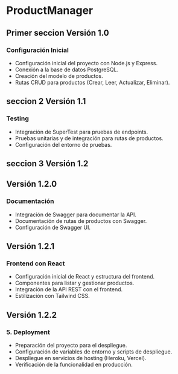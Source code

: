 ﻿# ProductManager

## Primer seccion Versión 1.0 

### Configuración Inicial
- Configuración inicial del proyecto con Node.js y Express.
- Conexión a la base de datos PostgreSQL.
- Creación del modelo de productos.
- Rutas CRUD para productos (Crear, Leer, Actualizar, Eliminar).

## seccion 2 Versión 1.1
### Testing
- Integración de SuperTest para pruebas de endpoints.
- Pruebas unitarias y de integración para rutas de productos.
- Configuración del entorno de pruebas.

## seccion 3 Versión 1.2

## Versión 1.2.0
### Documentación
- Integración de Swagger para documentar la API.
- Documentación de rutas de productos con Swagger.
- Configuración de Swagger UI.

## Versión 1.2.1

###  Frontend con React
- Configuración inicial de React y estructura del frontend.
- Componentes para listar y gestionar productos.
- Integración de la API REST con el frontend.
- Estilización con Tailwind CSS.

## Versión 1.2.2

### 5. Deployment
- Preparación del proyecto para el despliegue.
- Configuración de variables de entorno y scripts de despliegue.
- Despliegue en servicios de hosting (Heroku, Vercel).
- Verificación de la funcionalidad en producción.
